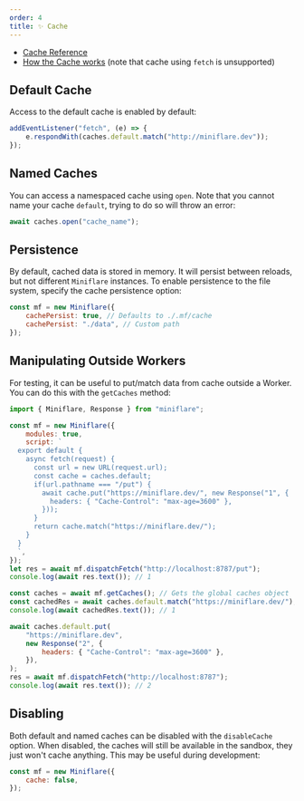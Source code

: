 ```yaml
---
order: 4
title: ✨ Cache
---
```


- [Cache Reference](/workers/runtime-apis/cache)
- [How the Cache works](/workers/reference/how-the-cache-works/#cache-api)
  (note that cache using `fetch` is unsupported)

## Default Cache

Access to the default cache is enabled by default:

```js
addEventListener("fetch", (e) => {
	e.respondWith(caches.default.match("http://miniflare.dev"));
});
```

## Named Caches

You can access a namespaced cache using `open`. Note that you cannot name your
cache `default`, trying to do so will throw an error:

```js
await caches.open("cache_name");
```

## Persistence

By default, cached data is stored in memory. It will persist between reloads,
but not different `Miniflare` instances. To enable
persistence to the file system, specify the cache persistence option:

```js
const mf = new Miniflare({
	cachePersist: true, // Defaults to ./.mf/cache
	cachePersist: "./data", // Custom path
});
```

## Manipulating Outside Workers

For testing, it can be useful to put/match data from cache outside a Worker. You
can do this with the `getCaches` method:

```js {23,24,25,26,27,28,29,30,31,32}
import { Miniflare, Response } from "miniflare";

const mf = new Miniflare({
	modules: true,
	script: `
  export default {
    async fetch(request) {
      const url = new URL(request.url);
      const cache = caches.default;
      if(url.pathname === "/put") {
        await cache.put("https://miniflare.dev/", new Response("1", {
          headers: { "Cache-Control": "max-age=3600" },
        }));
      }
      return cache.match("https://miniflare.dev/");
    }
  }
  `,
});
let res = await mf.dispatchFetch("http://localhost:8787/put");
console.log(await res.text()); // 1

const caches = await mf.getCaches(); // Gets the global caches object
const cachedRes = await caches.default.match("https://miniflare.dev/");
console.log(await cachedRes.text()); // 1

await caches.default.put(
	"https://miniflare.dev",
	new Response("2", {
		headers: { "Cache-Control": "max-age=3600" },
	}),
);
res = await mf.dispatchFetch("http://localhost:8787");
console.log(await res.text()); // 2
```

## Disabling

Both default and named caches can be disabled with the `disableCache` option.
When disabled, the caches will still be available in the sandbox, they just
won't cache anything. This may be useful during development:

```js
const mf = new Miniflare({
	cache: false,
});
```
